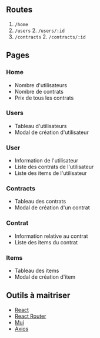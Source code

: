 ## Routes 

1. `/home`
2. `/users`
   2. `/users/:id`
3. `/contracts`
   2. `/contracts/:id`

## Pages

### Home
- Nombre d'utilisateurs
- Nombre de contrats
- Prix de tous les contrats

### Users
- Tableau d'utilisateurs
- Modal de création d'utilisateur

### User
- Information de l'utilisateur
- Liste des contrats de l'utilisateur
- Liste des items de l'utilisateur

### Contracts
- Tableau des contrats
- Modal de création d'un contrat

### Contrat
- Information relative au contrat
- Liste des items du contrat

### Items
- Tableau des items
- Modal de création d'item

## Outils à maitriser

- [React](https://reactjs.org/)
- [React Router](https://reactrouter.com/)
- [Mui](https://mui.com/)
- [Axios](https://axios-http.com)
